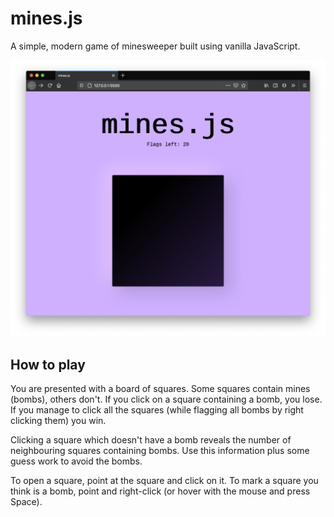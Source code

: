 # mines.js

A simple, modern game of minesweeper built using vanilla JavaScript.

![Screenshot](assets/screenshot.png)

## How to play

You are presented with a board of squares. Some squares contain mines (bombs), others don't. If you click on a square containing a bomb, you lose. If you manage to click all the squares (while flagging all bombs by right clicking them) you win.

Clicking a square which doesn't have a bomb reveals the number of neighbouring squares containing bombs. Use this information plus some guess work to avoid the bombs.

To open a square, point at the square and click on it. To mark a square you think is a bomb, point and right-click (or hover with the mouse and press Space).
